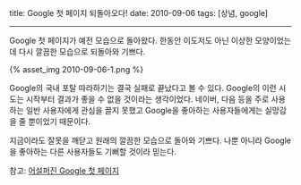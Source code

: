 title: Google 첫 페이지 되돌아오다!
date: 2010-09-06
tags: [상념, google]

---
Google 첫 페이지가 예전 모습으로 돌아왔다. 한동안 이도저도 아닌 이상한 모양이었는데 다시 깔끔한 모습으로 되돌아와 기쁘다.
<!--more-->

{% asset_img 2010-09-06-1.png %}

Google의 국내 포탈 따라하기는 결국 실패로 끝났다고 볼 수 있다. Google의 이런 시도는 시작부터 결과가 좋을 수 없을 것이라는 생각이었다. 네이버, 다음 등을 주로 사용하는 일반 사용자에게 관심을 끌지 못했고 Google을 좋아하는 사용자들에게는 실망감을 줄 뿐이었기 때문이다.

지금이라도 잘못을 깨닫고 원래의 깔끔한 모습으로 돌아와 기쁘다. 나뿐 아니라 Google을 좋아하는 다른 사용자들도 기뻐할 것이라 믿는다.

참고: [어설퍼진 Google 첫 페이지](/2009/12/23/google-main-page/)
